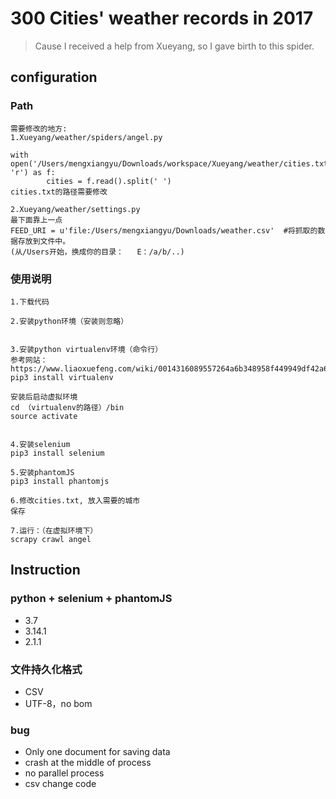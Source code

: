 # 300 Cities' weather records in 2017

> Cause I received a help from Xueyang, so I gave birth to this spider.




## configuration
### Path
```
需要修改的地方:
1.Xueyang/weather/spiders/angel.py

with open('/Users/mengxiangyu/Downloads/workspace/Xueyang/weather/cities.txt', 'r') as f:
        cities = f.read().split(' ')
cities.txt的路径需要修改

2.Xueyang/weather/settings.py
最下面靠上一点
FEED_URI = u'file:/Users/mengxiangyu/Downloads/weather.csv'  #将抓取的数据存放到文件中。
(从/Users开始，换成你的目录：   E：/a/b/..)

```
### 使用说明
```
1.下载代码

2.安装python环境（安装则忽略）


3.安装python virtualenv环境（命令行）
参考网站：
https://www.liaoxuefeng.com/wiki/0014316089557264a6b348958f449949df42a6d3a2e542c000/001432712108300322c61f256c74803b43bfd65c6f8d0d0000
pip3 install virtualenv

安装后启动虚拟环境
cd （virtualenv的路径）/bin
source activate


4.安装selenium
pip3 install selenium

5.安装phantomJS
pip3 install phantomjs

6.修改cities.txt, 放入需要的城市
保存

7.运行：（在虚拟环境下）
scrapy crawl angel
```
## Instruction

### python + selenium + phantomJS
- 3.7
- 3.14.1
- 2.1.1


### 文件持久化格式
- CSV
- UTF-8，no bom

### bug
- Only one document for saving data
- crash at the middle of process
- no parallel process
- csv change code

